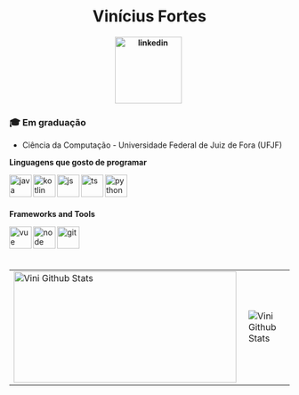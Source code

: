 <h1 align="center">Vinícius Fortes</h1>


<h4  align="center"> 
  <a href="https://www.linkedin.com/in/viniciussfortes" style="text-decoration: none" ><img align="center" alt="linkedin" width="120px" 
  src="https://img.shields.io/badge/LinkedIn-0077B5?style=for-the-badge&logo=linkedin&logoColor=white"/>&nbsp;</a>
</h4>

### :mortar_board: Em graduação

- Ciência da Computação - Universidade Federal de Juiz de Fora (UFJF)

**Linguagens que gosto de programar**

<p align="left">
  <img align="left" alt="java" width="40px" src="https://www.celsonunes.com.br/wp-content/uploads/2018/05/java-logo.png"/>&nbsp;
  <img align="left" alt="kotlin" width="40px" src="https://upload.wikimedia.org/wikipedia/commons/7/74/Kotlin_Icon.png"/>&nbsp;
  <img align="left" alt="js" width="40px" src="https://upload.wikimedia.org/wikipedia/commons/9/99/Unofficial_JavaScript_logo_2.svg"/>&nbsp;
  <img align="left" alt="ts" width="40px" src="https://iconape.com/wp-content/png_logo_vector/typescript.png"/>&nbsp;
  <img align="left" alt="python" width="40px" src="https://upload.wikimedia.org/wikipedia/commons/c/c3/Python-logo-notext.svg"/>&nbsp;
  
</p>
</br>

**Frameworks and Tools**

<p align="left">
    <img align="left" alt="vue" width="40px" src="https://upload.wikimedia.org/wikipedia/commons/thumb/9/95/Vue.js_Logo_2.svg/555px-Vue.js_Logo_2.svg.png"/>&nbsp;
    <img align="left" alt="node" width="40px" src="https://walde.co/wp-content/uploads/2016/09/nodejs_logo.png"/>&nbsp;
    <img align="left" alt="git" width="40px" src="https://git-scm.com/images/logos/downloads/Git-Icon-1788C.png"/>&nbsp;
</p>
</br>

<p align="left">
<table align='left'>
  <row>
    <td>
      <img align="left" width="400px" height="200px" alt="Vini Github Stats" src="https://github-readme-stats.vercel.app/api?username=VinieFortes&count_private=true&show_icons=true&theme=dracula&locale=pt-BR" />
    </td>
    <td>
      <img align="right" alt="Vini Github Stats" src="https://github-readme-stats.vercel.app/api/top-langs/?username=VinieFortes&layout=compact&theme=dracula&count_private=true" />
    </td>
  </row>
</table>
</p>
